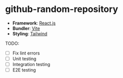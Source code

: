 # github-random-repository

- **Framework**: [React.js](https://react.dev/)
- **Bundler**: [Vite](https://vite.dev/)
- **Styling**: [Tailwind](https://tailwindcss.com/)

TODO:

- [ ] Fix lint errors
- [ ] Unit testing
- [ ] Integration testing
- [ ] E2E testing
